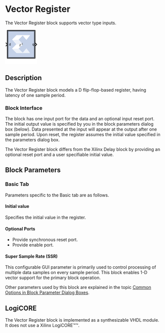 # Vector Register

The Vector Register block supports vector type inputs.

![](./Images/block.png)

## Description

The Vector Register block models a D flip-flop-based register, having
latency of one sample period.


### Block Interface

The block has one input port for the data and an optional input reset
port. The initial output value is specified by you in the block
parameters dialog box (below). Data presented at the input will appear
at the output after one sample period. Upon reset, the register assumes
the initial value specified in the parameters dialog box.

The Vector Register block differs from the Xilinx Delay block by
providing an optional reset port and a user specifiable initial value.

## Block Parameters

### Basic Tab  
Parameters specific to the Basic tab are as follows.

#### Initial value  
Specifies the initial value in the register.

#### Optional Ports  
- Provide synchronous reset port.
- Provide enable port.

#### Super Sample Rate (SSR)
This configurable GUI parameter is primarily
used to control processing of multiple data samples on every sample
period. This block enables 1-D vector support for the primary block
operation.


Other parameters used by this block are explained in the topic [Common
Options in Block Parameter Dialog
Boxes](../../GEN/common-options/README.md).

## LogiCORE

The Vector Register block is implemented as a synthesizable VHDL module.
It does not use a Xilinx LogiCORE™™.
